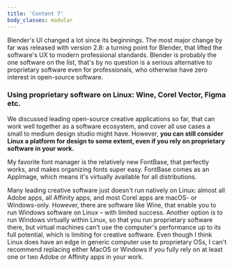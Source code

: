 ```yaml
---
title: 'Content 7'
body_classes: modular
---
```


Blender's UI changed a lot since its beginnings. The most major change by far was released with version 2.8: a turning point for Blender, that lifted the software's UX to modern professional standards. Blender is probably the one software on the list, that's by no question is a serious alternative to proprietary software even for professionals, who otherwise have zero interest in open-source software.

### Using proprietary software on Linux: Wine, Corel Vector, Figma etc.
We discussed leading open-source creative applications so far, that can work well together as a software ecosystem, and cover all use cases a small to medium design studio might have. However, **you can still consider Linux a platform for design to some extent, even if you rely on proprietary software in your work.**

My favorite font manager is the relatively new FontBase, that perfectly works, and makes organizing fonts super easy. FontBase comes as an AppImage, which means it's virtually available for all distributions.

Many leading creative software just doesn't run natively on Linux: almost all Adobe apps, all Affinity apps, and most Corel apps are macOS- or Windows-only. However, there are software like Wine, that enable you to run Windows software on Linux – with limited success. Another option is to run Windows virtually within Linux, so that you run proprietary software there, but virtual machines can't use the computer's performance up to its full potential, which is limiting for creative software. Even though I think Linux does have an edge in generic computer use to proprietary OSs, I can't recommend replacing either MacOS or Windows if you fully rely on at least one or two Adobe or Affinity apps in your work.